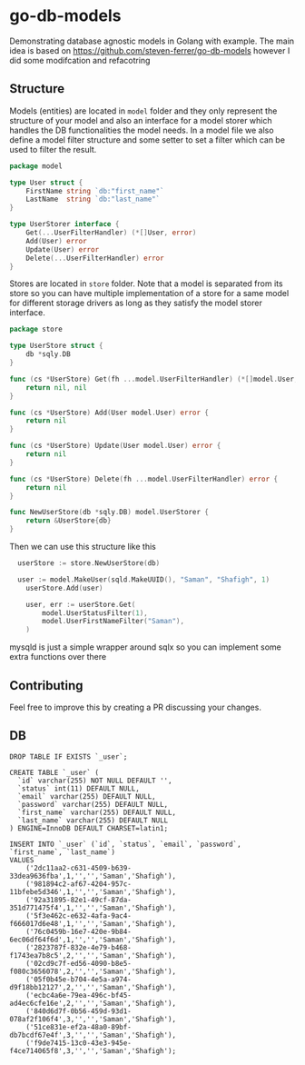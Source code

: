 # go-db-models

Demonstrating database agnostic models in Golang with example. The main idea is based on https://github.com/steven-ferrer/go-db-models however I did some modifcation and refacotring

## Structure

Models (entities) are located in `model` folder and they only represent the structure of your model and also an interface for a model storer which handles the DB functionalities the model needs. In a model file we also define a model filter structure and some setter to set a filter which can be used to filter the result.

```go
package model

type User struct {
	FirstName string `db:"first_name"`
	LastName  string `db:"last_name"`
}

type UserStorer interface {
	Get(...UserFilterHandler) (*[]User, error)
	Add(User) error
	Update(User) error
	Delete(...UserFilterHandler) error
}
```

Stores are located in `store` folder. Note that a model is separated from its store so you can have multiple implementation of a store for a same model for different  storage drivers as long as they satisfy the model storer interface. 

```go
package store

type UserStore struct {
	db *sqly.DB
}

func (cs *UserStore) Get(fh ...model.UserFilterHandler) (*[]model.User, error) {
	return nil, nil
}

func (cs *UserStore) Add(User model.User) error {
	return nil
}

func (cs *UserStore) Update(User model.User) error {
	return nil
}

func (cs *UserStore) Delete(fh ...model.UserFilterHandler) error {
	return nil
}

func NewUserStore(db *sqly.DB) model.UserStorer {
	return &UserStore{db}
}
```

Then we can use this structure like this
```go
  userStore := store.NewUserStore(db)

  user := model.MakeUser(sqld.MakeUUID(), "Saman", "Shafigh", 1)
	userStore.Add(user)

	user, err := userStore.Get(
		model.UserStatusFilter(1),
		model.UserFirstNameFilter("Saman"),
	)
```

mysqld is just a simple wrapper around sqlx so you can implement some extra functions over there  

## Contributing

Feel free to improve this by creating a PR discussing your changes.


## DB 

```
DROP TABLE IF EXISTS `_user`;

CREATE TABLE `_user` (
  `id` varchar(255) NOT NULL DEFAULT '',
  `status` int(11) DEFAULT NULL,
  `email` varchar(255) DEFAULT NULL,
  `password` varchar(255) DEFAULT NULL,
  `first_name` varchar(255) DEFAULT NULL,
  `last_name` varchar(255) DEFAULT NULL
) ENGINE=InnoDB DEFAULT CHARSET=latin1;

INSERT INTO `_user` (`id`, `status`, `email`, `password`, `first_name`, `last_name`)
VALUES
	('2dc11aa2-c631-4509-b639-33dea9636fba',1,'','','Saman','Shafigh'),
	('981894c2-af67-4204-957c-11bfebe5d346',1,'','','Saman','Shafigh'),
	('92a31895-82e1-49cf-87da-351d771475f4',1,'','','Saman','Shafigh'),
	('5f3e462c-e632-4afa-9ac4-f666017d6e48',1,'','','Saman','Shafigh'),
	('76c0459b-16e7-420e-9b84-6ec06df64f6d',1,'','','Saman','Shafigh'),
	('2823787f-832e-4e79-b468-f1743ea7b8c5',2,'','','Saman','Shafigh'),
	('02cd9c7f-ed56-4090-b8e5-f080c3656078',2,'','','Saman','Shafigh'),
	('05f0b45e-b704-4e5a-a974-d9f18bb12127',2,'','','Saman','Shafigh'),
	('ecbc4a6e-79ea-496c-bf45-ad4ec6cfe16e',2,'','','Saman','Shafigh'),
	('840d6d7f-0b56-459d-93d1-078af2f106f4',3,'','','Saman','Shafigh'),
	('51ce831e-ef2a-48a0-89bf-db7bcdf67e4f',3,'','','Saman','Shafigh'),
	('f9de7415-13c0-43e3-945e-f4ce714065f8',3,'','','Saman','Shafigh');
```